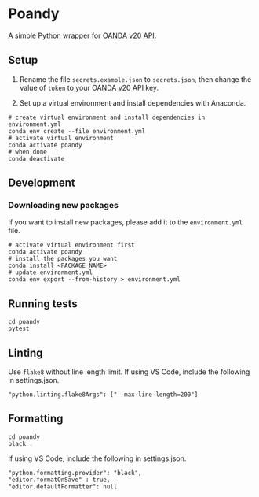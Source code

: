 # Poandy

A simple Python wrapper for [OANDA v20 API](https://developer.oanda.com/rest-live-v20/introduction/).

## Setup

1. Rename the file `secrets.example.json` to `secrets.json`, then change the value of `token` to your OANDA v20 API key.

2. Set up a virtual environment and install dependencies with Anaconda.

```
# create virtual environment and install dependencies in environment.yml
conda env create --file environment.yml
# activate virtual environment
conda activate poandy
# when done
conda deactivate
```

## Development

### Downloading new packages

If you want to install new packages, please add it to the `environment.yml` file.

```
# activate virtual environment first
conda activate poandy
# install the packages you want
conda install <PACKAGE_NAME>
# update environment.yml
conda env export --from-history > environment.yml
```

## Running tests

```
cd poandy
pytest
```

## Linting

Use `flake8` without line length limit. If using VS Code, include the following in settings.json.

```
"python.linting.flake8Args": ["--max-line-length=200"]
```

## Formatting

```
cd poandy
black .
```

If using VS Code, include the following in settings.json.

```
"python.formatting.provider": "black",
"editor.formatOnSave" : true,
"editor.defaultFormatter": null
```